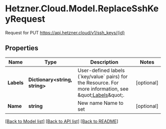 # Hetzner.Cloud.Model.ReplaceSshKeyRequest
Request for PUT https://api.hetzner.cloud/v1/ssh_keys/{id}

## Properties

Name | Type | Description | Notes
------------ | ------------- | ------------- | -------------
**Labels** | **Dictionary&lt;string, string&gt;** | User-defined labels (&#x60;key/value&#x60; pairs) for the Resource. For more information, see \&quot;[Labels](#labels)\&quot;.  | [optional] 
**Name** | **string** | New name Name to set | [optional] 

[[Back to Model list]](../../README.md#documentation-for-models) [[Back to API list]](../../README.md#documentation-for-api-endpoints) [[Back to README]](../../README.md)

